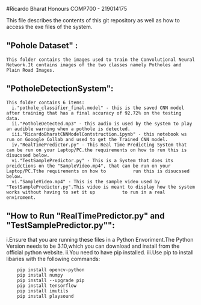 #Ricardo Bharat Honours COMP700 - 219014175

This file describes the contents of this git repository as well as how to access the exe files of the system.


## "Pohole Dataset" :

    This folder contains the images used to train the Convolutional Neural Network.It contains images of the two classes namely Potholes and Plain Road Images.
    
## "PotholeDetectionSystem":

    This folder contains 6 items:
      i."pothole_classifier_final.model" - this is the saved CNN model after training that has a final accuracy of 92.72% on the testing data.
      ii."PotholeDetected.mp3" - this audio is used by the system to play an audible warning when a pothole is detected.
      iii."RicardoBharatCNNModelContstruction.ipynb" - this notebook ws run on Gooogle Collab and used to get the Trained CNN model.
      iv."RealTimePredictor.py" - This Real Time Predicting System that can be run on your Laptop/PC.the requirements on how to run this is disucssed below.
      vi."TestSamplePredictor.py" - This is a System that does its preidctions on the "SampleVideo.mp4", that can be run on your Laptop/PC.Tthe requirements on how to          run this is disucssed below.
      vi."SampleVideo.mp4" - This is the sample video used by "TestSamplePredictor.py".This video is meant to display how the system works without having to set it up          to run in a real enviroment.
      
## "How to Run "RealTimePredictor.py" and "TestSamplePredictor.py"":

  i.Ensure that you are running these files in a Python Envoriment.The Python Version needs to be 3.10,which you can download and install from the official python            website.
  ii.You need to have pip installed.
  iii.Use pip to install libaries with the following commands:
  
  ```
      pip install opencv-python
      pip install numpy
      pip install --upgrade pip
      pip install tensorflow
      pip install imutils
      pip install playsound
  ```
